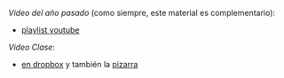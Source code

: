 *Video del año pasado* (como siempre, este material es complementario): 
- [playlist youtube](https://www.youtube.com/watch?v=wMuAJrAlgNc&list=PLeLV_ztnnBSjcSuWIJDMjjTABhPT1auYZ)

*Video Clase*: 
- [en dropbox](por.subir) y también la [pizarra](por.subir)


